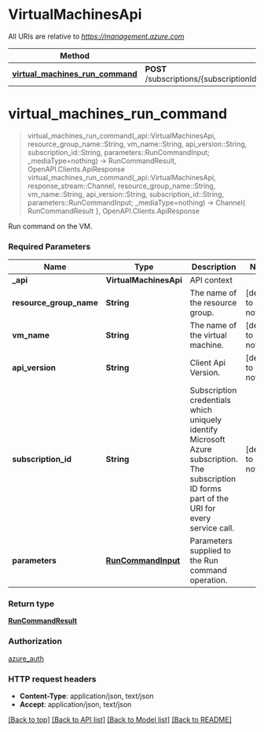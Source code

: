 # VirtualMachinesApi

All URIs are relative to *https://management.azure.com*

Method | HTTP request | Description
------------- | ------------- | -------------
[**virtual_machines_run_command**](VirtualMachinesApi.md#virtual_machines_run_command) | **POST** /subscriptions/{subscriptionId}/resourceGroups/{resourceGroupName}/providers/Microsoft.Compute/virtualMachines/{vmName}/runCommand | 


# **virtual_machines_run_command**
> virtual_machines_run_command(_api::VirtualMachinesApi, resource_group_name::String, vm_name::String, api_version::String, subscription_id::String, parameters::RunCommandInput; _mediaType=nothing) -> RunCommandResult, OpenAPI.Clients.ApiResponse <br/>
> virtual_machines_run_command(_api::VirtualMachinesApi, response_stream::Channel, resource_group_name::String, vm_name::String, api_version::String, subscription_id::String, parameters::RunCommandInput; _mediaType=nothing) -> Channel{ RunCommandResult }, OpenAPI.Clients.ApiResponse



Run command on the VM.

### Required Parameters

Name | Type | Description  | Notes
------------- | ------------- | ------------- | -------------
 **_api** | **VirtualMachinesApi** | API context | 
**resource_group_name** | **String**| The name of the resource group. | [default to nothing]
**vm_name** | **String**| The name of the virtual machine. | [default to nothing]
**api_version** | **String**| Client Api Version. | [default to nothing]
**subscription_id** | **String**| Subscription credentials which uniquely identify Microsoft Azure subscription. The subscription ID forms part of the URI for every service call. | [default to nothing]
**parameters** | [**RunCommandInput**](RunCommandInput.md)| Parameters supplied to the Run command operation. | 

### Return type

[**RunCommandResult**](RunCommandResult.md)

### Authorization

[azure_auth](../README.md#azure_auth)

### HTTP request headers

 - **Content-Type**: application/json, text/json
 - **Accept**: application/json, text/json

[[Back to top]](#) [[Back to API list]](../README.md#api-endpoints) [[Back to Model list]](../README.md#models) [[Back to README]](../README.md)

